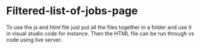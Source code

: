 # Filtered-list-of-jobs-page

To use the js and html file just put  all the files together in a folder and use it in visual studio code for instance. Then the HTML file can be run through vs code using live server.
